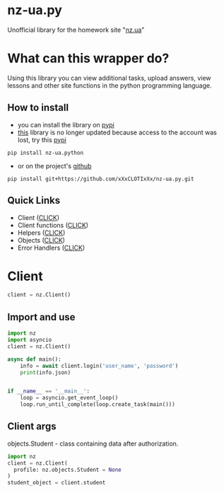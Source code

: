 # nz-ua.py
Unofficial library for the homework site "[nz.ua](https://nz.ua/)"

# What can this wrapper do?
Using this library you can view additional tasks, upload answers, view lessons and other site functions in the python programming language.

## How to install
- you can install the library on [pypi](https://pypi.org/project/nz-ua.python/)
- [this](https://pypi.org/project/nz-ua.py/) library is no longer updated because access to the account was lost, try this [pypi](https://pypi.org/project/nz-ua.python/)
```
pip install nz-ua.python
```
- or on the project's [github](https://github.com/xXxCLOTIxXx/nz-ua.py)
```
pip install git+https://github.com/xXxCLOTIxXx/nz-ua.py.git
```

## Quick Links
- Client ([CLICK](#client))
- Client functions ([CLICK](#))
- Helpers ([CLICK](#))
- Objects ([CLICK](#))
- Error Handlers ([CLICK](#))


# Client
```python
client = nz.Client()
```
## Import and use
```python
import nz
import asyncio
client = nz.Client()

async def main():
	info = await client.login('user_name', 'password')
	print(info.json)


if __name__ == '__main__':
	loop = asyncio.get_event_loop()
	loop.run_until_complete(loop.create_task(main()))
```

## Client args
objects.Student - class containing data after authorization.
```python
import nz
client = nz.Client(
  profile: nz.objects.Student = None
)
student_object = client.student
```
